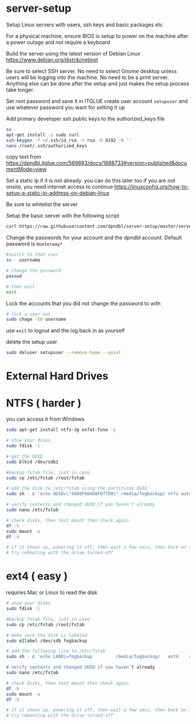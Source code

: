 # server-setup
Setup Linux servers with users, ssh keys and basic packages etc

For a physical machine, ensure BIOS is setup to power on the machine after a power outage and not require a keyboard

Build the server using the latest version of Debian Linux
https://www.debian.org/distrib/netinst

Be sure to select SSH server. No need to select Gnome desktop unless users will be logging into the machine. No need to be a print server. Anything else can be done after the setup and just makes the setup process take longer.

Set root password and save it in ITGLUE
create user account `setupuser` and use whatever password you want for setting it up

Add primary developer ssh public keys to the authorized_keys file
```bash
su -
apt-get install -y sudo curl
ssh-keygen -f ~/.ssh/id_rsa -t rsa -b 8192 -N ''
nano /root/.ssh/authorized_keys
```
copy text from https://dpndbl.itglue.com/569683/docs/1888733#version=published&documentMode=view

Set a static ip if it is not already. you can do this later too if you are not onsite, you need internet access to continue
https://linuxconfig.org/how-to-setup-a-static-ip-address-on-debian-linux

Be sure to whitelist the server

Setup the basic server with the following script
```bash
curl https://raw.githubusercontent.com/dpndbl/server-setup/master/server-setup.sh | sudo -E bash -
```
Change the passwords for your account and the dpndbl account. Default password is `Hunterway*`
```bash
#switch to that user
su - username

# change the password
passwd

# then exit
exit
```

Lock the accounts that you did not change the password to with
```bash
# lock a user out
sudo chage -E0 username
```

use `exit` to logout and the log back in as yourself

delete the setup user
```bash
sudo deluser setupuser --remove-home --quiet
```


# External Hard Drives
# NTFS ( harder )
you can access it from Windows 
```bash
sudo apt-get install ntfs-3g exfat-fuse -y

# show your disks
sudo fdisk -l

# get the UUID 
sudo blkid /dev/sdb1

#backup fstab file, just in case
sudo cp /etc/fstab /root/fstab

# add the disk to /etc/fstab using the partitions UUID
sudo sh - c 'echo UUID=\"4860F68460F677D0\" /media/fogbackup/ ntfs auto,hotplug,nofail,nls-utf8,umask-0222,uid-1000,gid-1000,rw 0 0 >> /etc/fstab'

# verify contents and changed UUID if you haven't already
sudo nano /etc/fstab

# check disks, then test mount then check again
df -h
sudo mount -a
df -h

# if it shows up, powering it off, then wait a few secs, then back on to see if it disappears and shows up again
# try rebooting with the drive turned off
```

# ext4 ( easy )
requires Mac or Linux to read the disk
```bash
# show your disks
sudo fdisk -l

#backup fstab file, just in case
sudo cp /etc/fstab /root/fstab

# make sure the disk is labeled
sudo e2label /dev/sdb fogbackup

# add the following line to /etc/fstab
sudo sh - c 'echo LABEL=fogbackup         /media/fogbackup/   ext4    auto,nofail,defaults     0        2' >> /etc/fstab'

# verify contents and changed UUID if you haven't already
sudo nano /etc/fstab

# check disks, then test mount then check again
df -h
sudo mount -a
df -h

# if it shows up, powering it off, then wait a few secs, then back on to see if it disappears and shows up again
# try rebooting with the drive turned off
```
